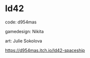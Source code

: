 # ld42
code: d954mas

gamedesign: Nikita

art: Julie Sokolova

https://d954mas.itch.io/ld42-spaceship
